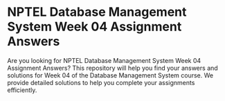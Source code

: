 # NPTEL Database Management System Week 04 Assignment Answers

Are you looking for NPTEL Database Management System Week 04 Assignment Answers? This repository will help you find your answers and solutions for Week 04 of the Database Management System course. We provide detailed solutions to help you complete your assignments efficiently.